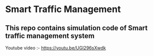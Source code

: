 # Smart Traffic Management
## This repo contains simulation code of  Smart traffic management system
Youtube video :- https://youtu.be/UGl296sXwdk
